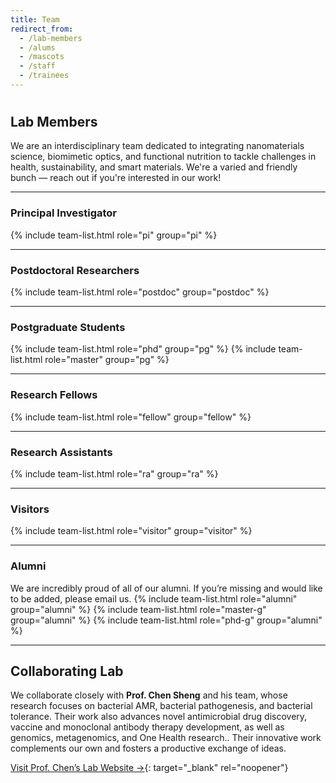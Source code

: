 ```yaml
---
title: Team
redirect_from:
  - /lab-members
  - /alums
  - /mascots
  - /staff
  - /trainees
---
```


# <i class="fas fa-users"></i>

## Lab Members

We are an interdisciplinary team dedicated to integrating nanomaterials science, biomimetic optics, and functional nutrition to tackle challenges in health, sustainability, and smart materials. We're a varied and friendly bunch — reach out if you're interested in our work!

---

### Principal Investigator
{% include team-list.html role="pi" group="pi" %}

---

### Postdoctoral Researchers
{% include team-list.html role="postdoc" group="postdoc" %}

---

### Postgraduate Students
{% include team-list.html role="phd" group="pg" %}
{% include team-list.html role="master" group="pg" %}

---

### Research Fellows
{% include team-list.html role="fellow" group="fellow" %}

---

### Research Assistants
{% include team-list.html role="ra" group="ra" %}

---

### Visitors
{% include team-list.html role="visitor" group="visitor" %}

---

### Alumni
We are incredibly proud of all of our alumni. If you’re missing and would like to be added, please email us.
{% include team-list.html role="alumni" group="alumni" %}
{% include team-list.html role="master-g" group="alumni" %}
{% include team-list.html role="phd-g" group="alumni" %}

---

## <i class="fas fa-feather-alt"></i>Collaborating Lab
We collaborate closely with **Prof. Chen Sheng** and his team,  whose research focuses on bacterial AMR, bacterial pathogenesis, and bacterial tolerance. Their work also advances novel antimicrobial drug discovery, vaccine and monoclonal antibody therapy development, as well as genomics, metagenomics, and One Health research.. Their innovative work complements our own and fosters a productive exchange of ideas.

[Visit Prof. Chen’s Lab Website →](https://sc-grouphk.github.io/){: target="_blank" rel="noopener"}
